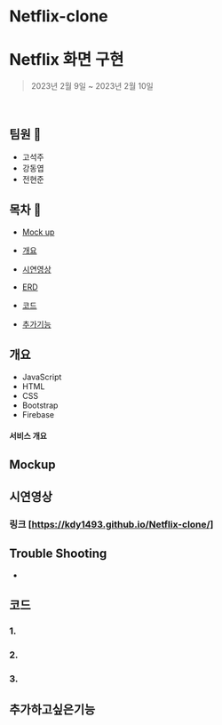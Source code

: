 # Netflix-clone
 # Netflix 화면 구현
> 2023년 2월 9일 ~ 2023년 2월 10일


<div align='center'>
</div>
<br/>

## 팀원 💁
- 고석주
- 강동엽
- 전현준



## 목차 :bookmark_tabs:

- [Mock up](#Mockup)


- [개요](#개요)


- [시연영상](#시연영상)


- [ERD](#ERD)


- [코드](#코드)


- [추가기능](#추가하고싶은기능)

## 개요
- JavaScript
- HTML
- CSS
- Bootstrap
- Firebase


#### 서비스 개요


## Mockup


## 시연영상





### 링크 [https://kdy1493.github.io/Netflix-clone/]




## Trouble Shooting
- 





## 코드



### 1. 

### 2. 


### 3. 



## 추가하고싶은기능
